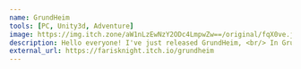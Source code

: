 ```yaml
---
name: GrundHeim
tools: [PC, Unity3d, Adventure]
image: https://img.itch.zone/aW1nLzEwNzY2ODc4LmpwZw==/original/fqX0ve.jpg
description: Hello everyone! I've just released GrundHeim, <br/> In GrundHeim Player would explore a world from a bird's-eye view, moving their character around the game world and interacting with objects and characters. The game would feature a unique crafting and skill-searching mechanic, allowing the player to collect resources and combine them to create new items. As they progress through the game, the player would encounter challenging enemies and obstacles, requiring them to use their skills and crafting abilities to overcome them. The game would also have a distinctive visual style and engaging storyline to keep players engaged \nGrundHeim is made using assets from Unity assets store, List of assets used are displayed in the credits \nGrundHeim can be played using a controller or keyboard and mouse, although we recommend using a controller for a better playing experience \nRight now I am trying to publish the game in other store, for now check GrundHeim Here -> https://farisknight.itch.io/grundheim
external_url: https://farisknight.itch.io/grundheim
---
```

